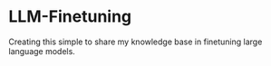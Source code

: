 # LLM-Finetuning
Creating this simple to share my knowledge base in finetuning large language models.
